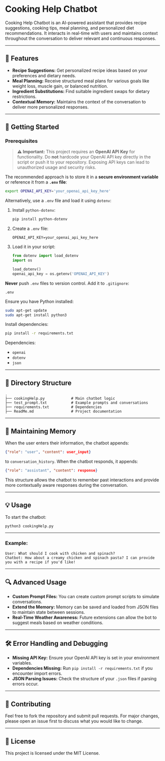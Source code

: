# Cooking Help Chatbot

Cooking Help Chatbot is an AI-powered assistant that provides recipe suggestions, cooking tips, meal planning, and personalized diet recommendations. It interacts in real-time with users and maintains context throughout the conversation to deliver relevant and continuous responses.

---

## 📌 Features

* **Recipe Suggestions:** Get personalized recipe ideas based on your preferences and dietary needs.
* **Meal Planning:** Receive structured meal plans for various goals like weight loss, muscle gain, or balanced nutrition.
* **Ingredient Substitutions:** Find suitable ingredient swaps for dietary restrictions.
* **Contextual Memory:** Maintains the context of the conversation to deliver more personalized responses.

---

## 🚀 Getting Started

### Prerequisites

> **⚠️ Important:** This project requires an **OpenAI API Key** for functionality. Do **not** hardcode your OpenAI API key directly in the script or push it to your repository. Exposing API keys can lead to unauthorized usage and security risks.

The recommended approach is to store it in a **secure environment variable** or reference it from a **`.env` file**:

```bash
export OPENAI_API_KEY='your_openai_api_key_here'
```

Alternatively, use a `.env` file and load it using `dotenv`:

1. Install `python-dotenv`:

   ```bash
   pip install python-dotenv
   ```

2. Create a `.env` file:

   ```plaintext
   OPENAI_API_KEY=your_openai_api_key_here
   ```

3. Load it in your script:

   ```python
   from dotenv import load_dotenv
   import os

   load_dotenv()
   openai_api_key = os.getenv('OPENAI_API_KEY')
   ```

**Never** push `.env` files to version control. Add it to `.gitignore`:

```plaintext
.env
```

Ensure you have Python installed:

```bash
sudo apt-get update
sudo apt-get install python3
```

Install dependencies:

```bash
pip install -r requirements.txt
```

Dependencies:

* `openai`
* `dotenv`
* `json`

---

## 📂 Directory Structure

```
.
├── cookingHelp.py            # Main chatbot logic
├── test_prompt.txt           # Example prompts and conversations
├── requirements.txt          # Dependencies
├── ReadMe.md                 # Project documentation
```

---

## 📝 Maintaining Memory

When the user enters their information, the chatbot appends:

```json
{"role": "user", "content": user_input}
```

to `conversation_history`. When the chatbot responds, it appends:

```json
{"role": "assistant", "content": response}
```

This structure allows the chatbot to remember past interactions and provide more contextually aware responses during the conversation.

---

## 💡 Usage

To start the chatbot:

```bash
python3 cookingHelp.py
```

---

### Example:

```plaintext
User: What should I cook with chicken and spinach?
Chatbot: How about a creamy chicken and spinach pasta? I can provide you with a recipe if you'd like!
```

---

## 🔍 Advanced Usage

* **Custom Prompt Files:** You can create custom prompt scripts to simulate conversations.
* **Extend the Memory:** Memory can be saved and loaded from JSON files to maintain state between sessions.
* **Real-Time Weather Awareness:** Future extensions can allow the bot to suggest meals based on weather conditions.

---

## 🛠️ Error Handling and Debugging

* **Missing API Key:** Ensure your OpenAI API key is set in your environment variables.
* **Dependencies Missing:** Run `pip install -r requirements.txt` if you encounter import errors.
* **JSON Parsing Issues:** Check the structure of your `.json` files if parsing errors occur.

---

## 🤝 Contributing

Feel free to fork the repository and submit pull requests. For major changes, please open an issue first to discuss what you would like to change.

---

## 📄 License

This project is licensed under the MIT License.
